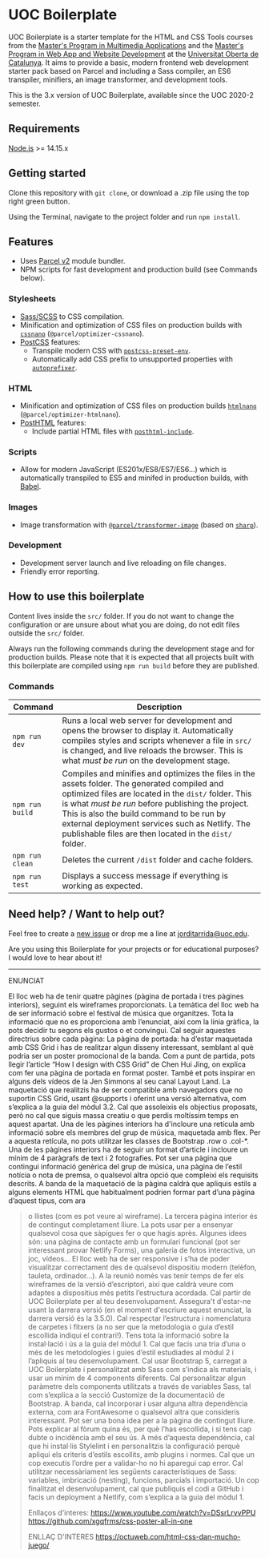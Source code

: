 # UOC Boilerplate

UOC Boilerplate is a starter template for the HTML and CSS Tools courses from the [Master's Program in Multimedia Applications](https://estudis.uoc.edu/ca/masters-universitaris/aplicacions-multimedia/presentacio) and the [Master's Program in Web App and Website Development](https://estudis.uoc.edu/ca/masters-universitaris/desenvolupament-llocs-aplicacions-web/presentacio) at the [Universitat Oberta de Catalunya](https://www.uoc.edu). It aims to provide a basic, modern frontend web development starter pack based on Parcel and including a Sass compiler, an ES6 transpiler, minifiers, an image transformer, and development tools.

This is the 3.x version of UOC Boilerplate, available since the UOC 2020-2 semester.

## Requirements

[Node.js](http://nodejs.org/) >= 14.15.x

## Getting started

Clone this repository with `git clone`, or download a .zip file using the top right green button.

Using the Terminal, navigate to the project folder and run `npm install`.

## Features

- Uses [Parcel v2](https://parceljs.org) module bundler.
- NPM scripts for fast development and production build (see Commands below).

### Stylesheets

- [Sass/SCSS](https://sass-lang.com) to CSS compilation.
- Minification and optimization of CSS files on production builds with [`cssnano`](https://github.com/cssnano/cssnano) (`@parcel/optimizer-cssnano`).
- [PostCSS](https://postcss.org/) features:
  - Transpile modern CSS with [`postcss-preset-env`](https://preset-env.cssdb.org/features).
  - Automatically add CSS prefix to unsupported properties with [`autoprefixer`](https://autoprefixer.github.io/).

### HTML

- Minification and optimization of CSS files on production builds [`htmlnano`](https://github.com/posthtml/htmlnano) (`@parcel/optimizer-htmlnano`).
- [PostHTML](https://github.com/posthtml/posthtml) features:
  - Include partial HTML files with [`posthtml-include`](https://github.com/posthtml/posthtml-include).

### Scripts

- Allow for modern JavaScript (ES201x/ES8/ES7/ES6…) which is automatically transpiled to ES5 and minifed in production builds, with [Babel](https://babeljs.io/).

### Images

- Image transformation with [`@parcel/transformer-image`](https://parceljs.org/recipes/image/) (based on [`sharp`](https://sharp.pixelplumbing.com/)).

### Development

- Development server launch and live reloading on file changes.
- Friendly error reporting.

## How to use this boilerplate

Content lives inside the `src/` folder. If you do not want to change the configuration or are unsure about what you are doing, do not edit files outside the `src/` folder.

Always run the following commands during the development stage and for production builds. Please note that it is expected that all projects built with this boilerplate are compiled using `npm run build` before they are published.

### Commands

| Command         | Description                                                                                                                                                                                                                                                                                                                                                         |
| --------------- | ------------------------------------------------------------------------------------------------------------------------------------------------------------------------------------------------------------------------------------------------------------------------------------------------------------------------------------------------------------------- |
| `npm run dev`   | Runs a local web server for development and opens the browser to display it. Automatically compiles styles and scripts whenever a file in `src/` is changed, and live reloads the browser. This is what _must be run_ on the development stage.                                                                                                                     |
| `npm run build` | Compiles and minifies and optimizes the files in the assets folder. The generated compiled and optimized files are located in the `dist/` folder. This is what _must be run_ before publishing the project. This is also the build command to be run by external deployment services such as Netlify. The publishable files are then located in the `dist/` folder. |
| `npm run clean` | Deletes the current `/dist` folder and cache folders.                                                                                                                                                                                                                                                                                                               |
| `npm run test`  | Displays a success message if everything is working as expected.                                                                                                                                                                                                                                                                                                    |

## Need help? / Want to help out?

Feel free to create a [new issue](https://github.com/uoc-advanced-html-css/uoc-boilerplate/issues/new/) or drop me a line at jorditarrida@uoc.edu.

Are you using this Boilerplate for your projects or for educational purposes? I would love to hear about it!

---------------------------------------------------------

ENUNCIAT

El lloc web ha de tenir quatre pàgines (pàgina de portada i tres pàgines interiors), seguint els wireframes proporcionats. La temàtica del lloc web ha de ser informació sobre el festival de música que organitzes. Tota la informació que no es proporciona amb l’enunciat, així com la línia gràfica, la pots decidir tu segons els gustos o et convingui. Cal seguir aquestes directrius sobre cada pàgina:
La pàgina de portada: ha d’estar maquetada amb CSS Grid i has de realitzar algun disseny interessant, semblant al què podria ser un poster promocional de la banda. Com a punt de partida, pots llegir l’article “How I design with CSS Grid” de Chen Hui Jing, on explica com fer una pàgina de portada en format poster. També et pots inspirar en alguns dels vídeos de la Jen Simmons al seu canal Layout Land. La maquetació que realitzis ha de ser compatible amb navegadors que no suportin CSS Grid, usant @supports i oferint una versió alternativa, com s’explica a la guia del mòdul 3.2. Cal que assoleixis els objectius proposats, però no cal que siguis massa creatiu o que perdis moltíssim temps en aquest apartat.
Una de les pàgines interiors ha d'incloure una retícula amb informació sobre els membres del grup de música, maquetada amb flex. Per a aquesta retícula, no pots utilitzar les classes de Bootstrap .row o .col-*.
Una de les pàgines interiors ha de seguir un format d’article i incloure un mínim de 4 paràgrafs de text i 2 fotografies. Pot ser una pàgina que contingui informació genèrica del grup de música, una pàgina de l’estil notícia o nota de premsa, o qualsevol altra opció que compleixi els requisits descrits. A banda de la maquetació de la pàgina caldrà que apliquis estils a alguns elements HTML que habitualment podrien formar part d’una pàgina d’aquest tipus, com ara <blockquote> o llistes (com es pot veure al wireframe).
La tercera pàgina interior és de contingut completament lliure. La pots usar per a ensenyar qualsevol cosa que sàpigues fer o que hagis après. Algunes idees són: una pàgina de contacte amb un formulari funcional (pot ser interessant provar Netlify Forms), una galeria de fotos interactiva, un joc, vídeos…
El lloc web ha de ser responsive i s’ha de poder visualitzar correctament des de qualsevol dispositiu modern (telèfon, tauleta, ordinador…). A la reunió només vas tenir temps de fer els wireframes de la versió d’escriptori, així que caldrà veure com adaptes a dispositius més petits l’estructura acordada.
Cal partir de UOC Boilerplate per al teu desenvolupament. Assegura't d'estar-ne usant la darrera versió (en el moment d'escriure aquest enunciat, la darrera versió és la 3.5.0). Cal respectar l’estructura i nomenclatura de carpetes i fitxers (a no ser que la metodologia o guia d’estil escollida indiqui el contrari!). Tens tota la informació sobre la instal·lació i ús a la guia del mòdul 1.
Cal que facis una tria d’una o més de les metodologies i guies d’estil estudiades al mòdul 2 i l’apliquis al teu desenvolupament.
Cal usar Bootstrap 5, carregat a UOC Boilerplate i personalitzat amb Sass com s’indica als materials, i usar un mínim de 4 components diferents. Cal personalitzar algun paràmetre dels components utilitzats a través de variables Sass, tal com s’explica a la secció Customize de la documentació de Bootstrap.
A banda, cal incorporar i usar alguna altra dependència externa, com ara FontAwesome o qualsevol altra que consideris interessant. Pot ser una bona idea per a la pàgina de contingut lliure. Pots explicar al fòrum quina és, per què l’has escollida, i si tens cap dubte o incidència amb el seu ús.
A més d’aquesta dependència, cal que hi instal·lis Stylelint i en personalitzis la configuració perquè apliqui els criteris d’estils escollits, amb plugins i normes. Cal que un cop executis l’ordre per a validar-ho no hi aparegui cap error.
Cal utilitzar necessàriament les següents característiques de Sass: variables, imbricació (nesting), funcions, parcials i importació.
Un cop finalitzat el desenvolupament, cal que publiquis el codi a GitHub i facis un deployment a Netlify, com s’explica a la guia del mòdul 1.

Enllaços d'interes:
https://www.youtube.com/watch?v=DSsrLrvvPPU
https://github.com/xgqfrms/css-poster-all-in-one


ENLLAÇ D'INTERES
https://octuweb.com/html-css-dan-mucho-juego/
